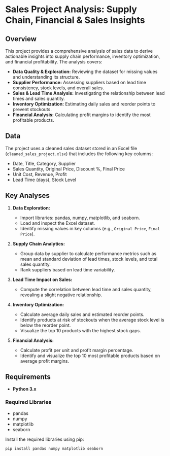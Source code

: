 # Sales Project Analysis: Supply Chain, Financial & Sales Insights

## Overview
This project provides a comprehensive analysis of sales data to derive actionable insights into supply chain performance, inventory optimization, and financial profitability. The analysis covers:
- **Data Quality & Exploration:** Reviewing the dataset for missing values and understanding its structure.
- **Supplier Performance:** Assessing suppliers based on lead time consistency, stock levels, and overall sales.
- **Sales & Lead Time Analysis:** Investigating the relationship between lead times and sales quantity.
- **Inventory Optimization:** Estimating daily sales and reorder points to prevent stockouts.
- **Financial Analysis:** Calculating profit margins to identify the most profitable products.

## Data
The project uses a cleaned sales dataset stored in an Excel file (`cleaned_sales_project.xlsx`) that includes the following key columns:
- Date, Title, Category, Supplier
- Sales Quantity, Original Price, Discount %, Final Price
- Unit Cost, Revenue, Profit
- Lead Time (days), Stock Level

## Key Analyses

1. **Data Exploration:**  
   - Import libraries: pandas, numpy, matplotlib, and seaborn.
   - Load and inspect the Excel dataset.
   - Identify missing values in key columns (e.g., `Original Price`, `Final Price`).

2. **Supply Chain Analytics:**  
   - Group data by supplier to calculate performance metrics such as mean and standard deviation of lead times, stock levels, and total sales quantity.
   - Rank suppliers based on lead time variability.

3. **Lead Time Impact on Sales:**  
   - Compute the correlation between lead time and sales quantity, revealing a slight negative relationship.

4. **Inventory Optimization:**  
   - Calculate average daily sales and estimated reorder points.
   - Identify products at risk of stockouts when the average stock level is below the reorder point.
   - Visualize the top 10 products with the highest stock gaps.

5. **Financial Analysis:**  
   - Calculate profit per unit and profit margin percentage.
   - Identify and visualize the top 10 most profitable products based on average profit margins.

## Requirements
- **Python 3.x**

### Required Libraries
- pandas
- numpy
- matplotlib
- seaborn

Install the required libraries using pip:
```bash
pip install pandas numpy matplotlib seaborn
